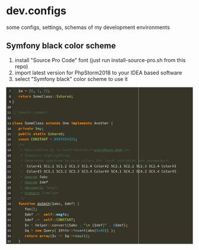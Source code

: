 dev.configs
===========

some configs, settings, schemas of my development environments


## Symfony black color scheme

1. install "Source Pro Code" font (just run install-source-pro.sh from this repo)
2. import latest version for PhpStorm2018 to your IDEA based software
3. select "Symfony black" color scheme to use it

![Symfony black color scheme](/screenshot/SymfonyBlackColorScheme.png?raw=true "Symfony black")
